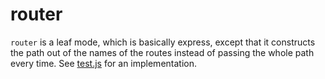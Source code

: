 # router
`router` is a leaf mode, which is basically express, except that it constructs
the path out of the names of the routes instead of passing the whole path every
time. See [test.js](test.js) for an implementation.